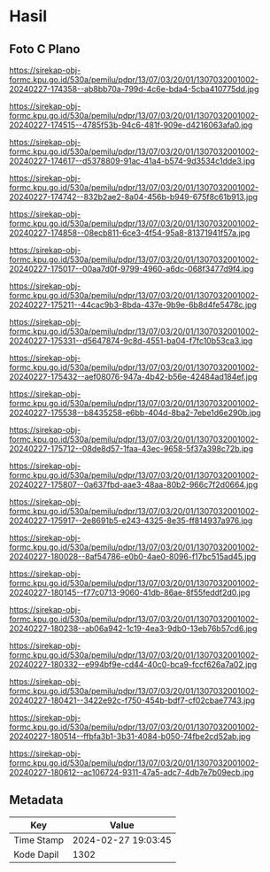 # Hasil

## Foto C Plano

https://sirekap-obj-formc.kpu.go.id/530a/pemilu/pdpr/13/07/03/20/01/1307032001002-20240227-174358--ab8bb70a-799d-4c6e-bda4-5cba410775dd.jpg

https://sirekap-obj-formc.kpu.go.id/530a/pemilu/pdpr/13/07/03/20/01/1307032001002-20240227-174515--4785f53b-94c6-481f-909e-d4216063afa0.jpg

https://sirekap-obj-formc.kpu.go.id/530a/pemilu/pdpr/13/07/03/20/01/1307032001002-20240227-174617--d5378809-91ac-41a4-b574-9d3534c1dde3.jpg

https://sirekap-obj-formc.kpu.go.id/530a/pemilu/pdpr/13/07/03/20/01/1307032001002-20240227-174742--832b2ae2-8a04-456b-b949-675f8c61b913.jpg

https://sirekap-obj-formc.kpu.go.id/530a/pemilu/pdpr/13/07/03/20/01/1307032001002-20240227-174858--08ecb811-6ce3-4f54-95a8-81371941f57a.jpg

https://sirekap-obj-formc.kpu.go.id/530a/pemilu/pdpr/13/07/03/20/01/1307032001002-20240227-175017--00aa7d0f-9799-4960-a6dc-068f3477d9f4.jpg

https://sirekap-obj-formc.kpu.go.id/530a/pemilu/pdpr/13/07/03/20/01/1307032001002-20240227-175211--44cac9b3-8bda-437e-9b9e-6b8d4fe5478c.jpg

https://sirekap-obj-formc.kpu.go.id/530a/pemilu/pdpr/13/07/03/20/01/1307032001002-20240227-175331--d5647874-9c8d-4551-ba04-f7fc10b53ca3.jpg

https://sirekap-obj-formc.kpu.go.id/530a/pemilu/pdpr/13/07/03/20/01/1307032001002-20240227-175432--aef08076-947a-4b42-b56e-42484ad184ef.jpg

https://sirekap-obj-formc.kpu.go.id/530a/pemilu/pdpr/13/07/03/20/01/1307032001002-20240227-175538--b8435258-e6bb-404d-8ba2-7ebe1d6e290b.jpg

https://sirekap-obj-formc.kpu.go.id/530a/pemilu/pdpr/13/07/03/20/01/1307032001002-20240227-175712--08de8d57-1faa-43ec-9658-5f37a398c72b.jpg

https://sirekap-obj-formc.kpu.go.id/530a/pemilu/pdpr/13/07/03/20/01/1307032001002-20240227-175807--0a637fbd-aae3-48aa-80b2-966c7f2d0664.jpg

https://sirekap-obj-formc.kpu.go.id/530a/pemilu/pdpr/13/07/03/20/01/1307032001002-20240227-175917--2e8691b5-e243-4325-8e35-ff814937a976.jpg

https://sirekap-obj-formc.kpu.go.id/530a/pemilu/pdpr/13/07/03/20/01/1307032001002-20240227-180028--8af54786-e0b0-4ae0-8096-f17bc515ad45.jpg

https://sirekap-obj-formc.kpu.go.id/530a/pemilu/pdpr/13/07/03/20/01/1307032001002-20240227-180145--f77c0713-9060-41db-86ae-8f55feddf2d0.jpg

https://sirekap-obj-formc.kpu.go.id/530a/pemilu/pdpr/13/07/03/20/01/1307032001002-20240227-180238--ab06a942-1c19-4ea3-9db0-13eb76b57cd6.jpg

https://sirekap-obj-formc.kpu.go.id/530a/pemilu/pdpr/13/07/03/20/01/1307032001002-20240227-180332--e994bf9e-cd44-40c0-bca9-fccf626a7a02.jpg

https://sirekap-obj-formc.kpu.go.id/530a/pemilu/pdpr/13/07/03/20/01/1307032001002-20240227-180421--3422e92c-f750-454b-bdf7-cf02cbae7743.jpg

https://sirekap-obj-formc.kpu.go.id/530a/pemilu/pdpr/13/07/03/20/01/1307032001002-20240227-180514--ffbfa3b1-3b31-4084-b050-74fbe2cd52ab.jpg

https://sirekap-obj-formc.kpu.go.id/530a/pemilu/pdpr/13/07/03/20/01/1307032001002-20240227-180612--ac106724-9311-47a5-adc7-4db7e7b09ecb.jpg


## Metadata

| Key        | Value               |
| ---------- | ------------------- |
| Time Stamp | 2024-02-27 19:03:45 |
| Kode Dapil | 1302                |



